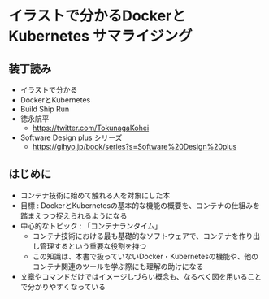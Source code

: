 # イラストで分かるDockerとKubernetes サマライジング

## 装丁読み

- イラストで分かる
- DockerとKubernetes
- Build Ship Run
- 徳永航平
  - <https://twitter.com/TokunagaKohei>
- Software Design plus シリーズ
  - <https://gihyo.jp/book/series?s=Software%20Design%20plus>

## はじめに

- コンテナ技術に始めて触れる人を対象にした本
- 目標 : DockerとKubernetesの基本的な機能の概要を、コンテナの仕組みを踏まえつつ捉えられるようになる
- 中心的なトピック : 「コンテナランタイム」
  - コンテナ技術における最も基礎的なソフトウェアで、コンテナを作り出し管理するという重要な役割を持つ
  - この知識は、本書で扱っていないDocker・Kubernetesの機能や、他のコンテナ関連のツールを学ぶ際にも理解の助けになる
- 文章やコマンドだけではイメージしづらい概念も、なるべく図を用いることで分かりやすくなっている
